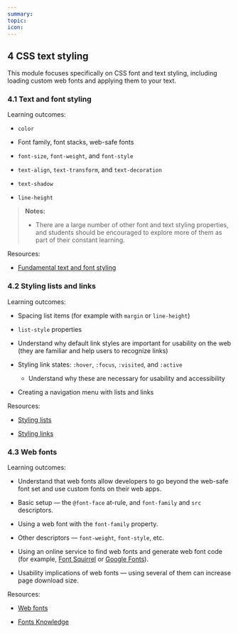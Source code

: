 ```yaml
---
summary:
topic:
icon:
---
```


## 4 CSS text styling

This module focuses specifically on CSS font and text styling, including loading custom web fonts and applying them to your text.

### 4.1 Text and font styling

Learning outcomes:

- `color`

- Font family, font stacks, web-safe fonts

- `font-size`, `font-weight`, and `font-style`

- `text-align`, `text-transform`, and `text-decoration`

- `text-shadow`

- `line-height`

> **Notes:**
>
> - There are a large number of other font and text styling properties, and students should be encouraged to explore more of them as part of their constant learning.

Resources:

- [Fundamental text and font styling](https://developer.mozilla.org/docs/Learn/CSS/Styling_text/Fundamentals)

### 4.2 Styling lists and links

Learning outcomes:

- Spacing list items (for example with `margin` or `line-height`)

- `list-style` properties

- Understand why default link styles are important for usability on the web (they are familiar and help users to recognize links)

- Styling link states: `:hover`, `:focus`, `:visited`, and `:active`

  - Understand why these are necessary for usability and accessibility

- Creating a navigation menu with lists and links

Resources:

- [Styling lists](https://developer.mozilla.org/docs/Learn/CSS/Styling_text/Styling_lists)

- [Styling links](https://developer.mozilla.org/docs/Learn/CSS/Styling_text/Styling_links)

### 4.3 Web fonts

Learning outcomes:

- Understand that web fonts allow developers to go beyond the web-safe font set and use custom fonts on their web apps.

- Basic setup — the `@font-face` at-rule, and `font-family` and `src` descriptors.

- Using a web font with the `font-family` property.

- Other descriptors — `font-weight`, `font-style`, etc.

- Using an online service to find web fonts and generate web font code (for example, [Font Squirrel](https://www.fontsquirrel.com) or [Google Fonts](https://fonts.google.com/)).

- Usability implications of web fonts — using several of them can increase page download size.

Resources:

- [Web fonts](https://developer.mozilla.org/docs/Learn/CSS/Styling_text/Web_fonts)

- [Fonts Knowledge](https://fonts.google.com/knowledge)
